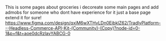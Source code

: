 This is some pages about groceries i decoreate some main pages and add admobs for someone who dont have experience for it
just a base page extend it for sure!
https://www.figma.com/design/qxjM6wXTHvLDn0EibklZ62/TradlyPlatform---Headless-Commerce-API-Kit-(Community)-(Copy)?node-id=0-1&p=f&t=aoe0dcRzlavYABCG-0

